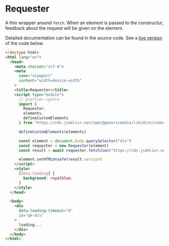 # Requester

A thin wrapper around `fetch`. When an element is passed to the constructur, feedback about the request will be given on the element.

Detailed documentation can be found in the source code. See a [live version](https://genericmedia24.github.io/lib/requester.html) of the code below.

```html
<!doctype html>
<html lang="en">
  <head>
    <meta charset="utf-8">
    <meta
      name="viewport"
      content="width=device-width"
    >
    <title>Requester</title>
    <script type="module">
      // prettier-ignore
      import {
        Requester,
        elements,
        defineCustomElements
      } from "https://cdn.jsdelivr.net/npm/@genericmedia/lib/dist/index.min.mjs"

      defineCustomElements(elements)

      const element = document.body.querySelector("div")
      const requester = new Requester(element)
      const result = await requester.fetchJson("https://cdn.jsdelivr.net/npm/@genericmedia/lib@1.6.1/package.json")

      element.setHTMLUnsafe(result.version)
    </script>
    <style>
      [data-loading] {
        background: royalblue;
      }
    </style>
  </head>

  <body>
    <div
      data-loading-timeout="0"
      is="gm-div"
    >
      loading...
    </div>
  </body>
</html>
```
